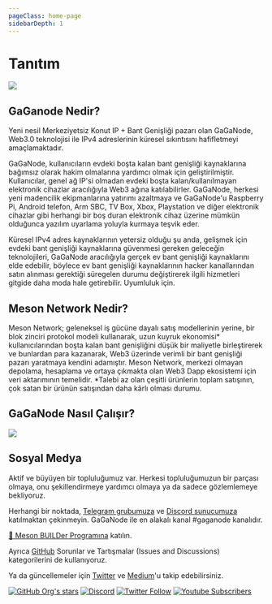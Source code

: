 ```yaml
---
pageClass: home-page
sidebarDepth: 1
---
```


# Tanıtım

![](./images/gaganode-center.jpeg)

## GaGanode Nedir?

Yeni nesil Merkeziyetsiz Konut IP + Bant Genişliği pazarı olan GaGaNode, Web3.0 teknolojisi ile IPv4 adreslerinin küresel sıkıntısını hafifletmeyi amaçlamaktadır.

GaGaNode, kullanıcıların evdeki boşta kalan bant genişliği kaynaklarına bağımsız olarak hakim olmalarına yardımcı olmak için geliştirilmiştir. Kullanıcılar, genel ağ  IP'si olmadan evdeki boşta kalan/kullanılmayan elektronik cihazlar aracılığıyla Web3 ağına katılabilirler. GaGaNode, herkesi yeni madencilik ekipmanlarına yatırımı azaltmaya ve GaGaNode'u Raspberry Pi, Android telefon, Arm SBC, TV Box, Xbox, Playstation ve diğer elektronik cihazlar gibi herhangi bir boş duran elektronik cihaz üzerine mümkün olduğunca yazılım uyarlama yoluyla kurmaya teşvik eder.

Küresel IPv4 adres kaynaklarının yetersiz olduğu şu anda, gelişmek için evdeki bant genişliği kaynaklarına güvenmesi gereken geleceğin teknolojileri, GaGaNode aracılığıyla gerçek ev bant genişliği kaynaklarını elde edebilir, böylece ev bant genişliği kaynaklarının hacker kanallarından satın alınması gerektiği süregelen durumu değiştirerek ilgili hizmetleri gitgide daha moda hale getirebilir. Uyumluluk için.

## Meson Network Nedir?

Meson Network; geleneksel iş gücüne dayalı satış modellerinin yerine, bir blok zinciri protokol modeli kullanarak, uzun kuyruk ekonomisi* kullanıcılarından boşta kalan bant genişliğini düşük bir maliyetle birleştirerek ve bunlardan para kazanarak, Web3 üzerinde verimli bir bant genişliği pazarı yaratmaya kendini adamıştır. Meson Network, merkezi olmayan depolama, hesaplama ve ortaya çıkmakta olan Web3 Dapp ekosistemi için veri aktarımının temelidir. 
*Talebi az olan çeşitli ürünlerin toplam satışının, çok satan bir ürünün satışından daha kârlı olması durumu.

## GaGaNode Nasıl Çalışır?

![](./images/gaga-system.png)

## Sosyal Medya

Aktif ve büyüyen bir topluluğumuz var. Herkesi topluluğumuzun bir parçası olmaya, onu şekillendirmeye yardımcı olmaya ya da sadece gözlemlemeye bekliyoruz.

Herhangi bir noktada, [Telegram grubumuza](https://t.me/mesonnetwork) ve [Discord sunucumuza](https://discord.gg/invite/z6YfSHDkmS) katılmaktan çekinmeyin. GaGaNode ile en alakalı kanal #gaganode kanalıdır.

[🦄 Meson BUILDer Programına](https://forms.gle/xEavrpdo8j4Mwh2XA) katılın.

Ayrıca [GitHub](https://github.com/daqnext) Sorunlar ve Tartışmalar (Issues and Discussions) kategorilerini de kullanıyoruz. 

Ya da güncellemeler için [Twitter](https://twitter.com/NetworkMeson) ve [Medium](https://medium.com/meson-network)'u takip edebilirsiniz.

[![GitHub Org's stars](https://img.shields.io/github/stars/daqnext?style=social)](https://github.com/daqnext) [![Discord](https://img.shields.io/discord/784251111678148608?label=Discord&logo=discord&style=social)](https://discord.gg/invite/z6YfSHDkmS) [![Twitter Follow](https://img.shields.io/twitter/follow/NetworkMeson?style=social)](https://twitter.com/NetworkMeson) [![Youtube Subscribers](https://img.shields.io/youtube/channel/subscribers/UCUhcyQzhZqIcrsoG1zy4tDQ?style=social)](https://www.youtube.com/c/MesonNetwork)